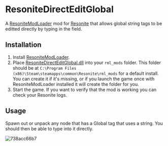 # ResoniteDirectEditGlobal
A [ResoniteModLoader](https://github.com/resonite-modding-group/ResoniteModLoader) mod for [Resonite](https://resonite.com/) that allows global string tags to be editted directly by typing in the field.

## Installation
1. Install [ResoniteModLoader](https://github.com/resonite-modding-group/ResoniteModLoader).
2. Place [ResoniteDirectEditGlobal.dll](https://github.com/XDelta/ResoniteDirectEditGlobal/releases/latest/download/ResoniteDirectEditGlobal.dll) into your `rml_mods` folder. This folder should be at `C:\Program Files (x86)\Steam\steamapps\common\Resonite\rml_mods` for a default install. You can create it if it's missing, or if you launch the game once with ResoniteModLoader installed it will create the folder for you.
3. Start the game. If you want to verify that the mod is working you can check your Resonite logs.

## Usage
Spawn out or unpack any node that has a Global tag that uses a string. You should then be able to type into it directly.

![738acc66b7](https://github.com/XDelta/ResoniteDirectEditGlobal/assets/7883807/d8a2f655-4a32-4dca-82c9-23d9310cabab)
